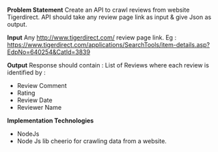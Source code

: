 **Problem Statement**
Create an API to crawl reviews from website Tigerdirect. API should take any review page link
as input & give Json as output.

**Input**
Any http://www.tigerdirect.com/ review page link. Eg :
https://www.tigerdirect.com/applications/SearchTools/item-details.asp?EdpNo=640254&CatId=3839

**Output**
Response should contain :
List of Reviews where each review is identified by :
- Review Comment
- Rating
- Review Date
- Reviewer Name

**Implementation Technologies**
- NodeJs
- Node Js lib cheerio for crawling data from a website.